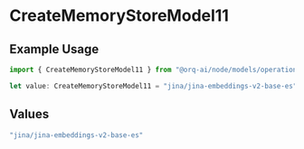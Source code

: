 # CreateMemoryStoreModel11

## Example Usage

```typescript
import { CreateMemoryStoreModel11 } from "@orq-ai/node/models/operations";

let value: CreateMemoryStoreModel11 = "jina/jina-embeddings-v2-base-es";
```

## Values

```typescript
"jina/jina-embeddings-v2-base-es"
```